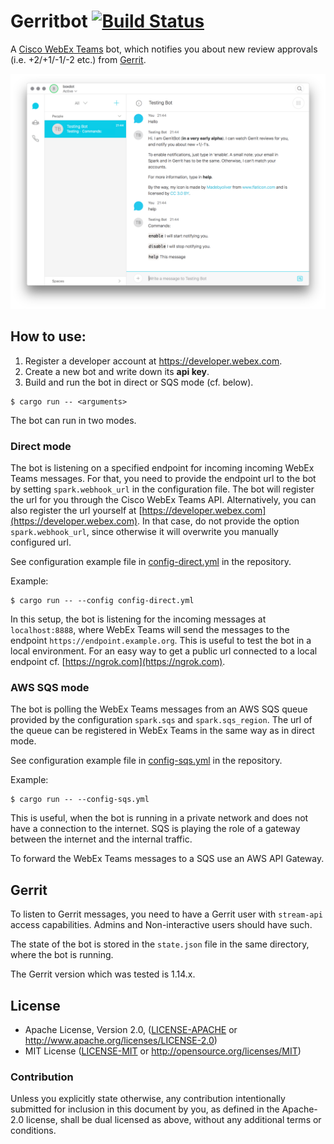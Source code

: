 # Gerritbot [![Build Status](https://github.com/boxdot/gerritbot-rs/workflows/CI/badge.svg)](https://github.com/boxdot/gerritbot-rs/actions/workflows/ci.yaml)

A [Cisco WebEx Teams](https://teams.webex.com) bot, which notifies you about new review approvals
(i.e. +2/+1/-1/-2 etc.) from [Gerrit](https://www.gerritcodereview.com).

![screenshot](assets/screenshot.png)

## How to use:

1. Register a developer account at https://developer.webex.com.
2. Create a new bot and write down its **api key**.
3. Build and run the bot in direct or SQS mode (cf. below).

```shell
$ cargo run -- <arguments>
```

The bot can run in two modes.

### Direct mode

The bot is listening on a specified endpoint for incoming incoming WebEx Teams messages. For that, you
need to provide the endpoint url to the bot by setting `spark.webhook_url` in the configuration file.
The bot will register the url for you through the Cisco WebEx Teams API. Alternatively, you can also register the
url yourself at [https://developer.webex.com](https://developer.webex.com). In that case,
do not provide the option `spark.webhook_url`, since otherwise it will overwrite you manually
configured url.

See configuration example file in [config-direct.yml](config-direct.yml) in the repository.

Example:

```shell
$ cargo run -- --config config-direct.yml
```

In this setup, the bot is listening for the incoming messages at `localhost:8888`, where WebEx Teams will
send the messages to the endpoint `https://endpoint.example.org`. This is useful to test the bot in
a local environment. For an easy way to get a public url connected to a local endpoint cf.
[https://ngrok.com](https://ngrok.com).


### AWS SQS mode

The bot is polling the WebEx Teams messages from an AWS SQS queue provided by the configuration
 `spark.sqs` and `spark.sqs_region`. The url of the queue can be registered in WebEx Teams in
the same way as in direct mode.

See configuration example file in [config-sqs.yml](config-sqs.yml) in the repository.

Example:

```shell
$ cargo run -- --config-sqs.yml
```

This is useful, when the bot is running in a private network and does not have a connection to the
internet. SQS is playing the role of a gateway between the internet and the internal traffic.

To forward the WebEx Teams messages to a SQS use an AWS API Gateway.

## Gerrit

To listen to Gerrit messages, you need to have a Gerrit user with `stream-api` access
capabilities. Admins and Non-interactive users should have such.

The state of the bot is stored in the `state.json` file in the same directory, where the bot is
running.

The Gerrit version which was tested is 1.14.x.

## License

 * Apache License, Version 2.0, ([LICENSE-APACHE](LICENSE-APACHE) or
   http://www.apache.org/licenses/LICENSE-2.0)
 * MIT License ([LICENSE-MIT](LICENSE-MIT) or
   http://opensource.org/licenses/MIT)

### Contribution

Unless you explicitly state otherwise, any contribution intentionally submitted
for inclusion in this document by you, as defined in the Apache-2.0 license,
shall be dual licensed as above, without any additional terms or conditions.
